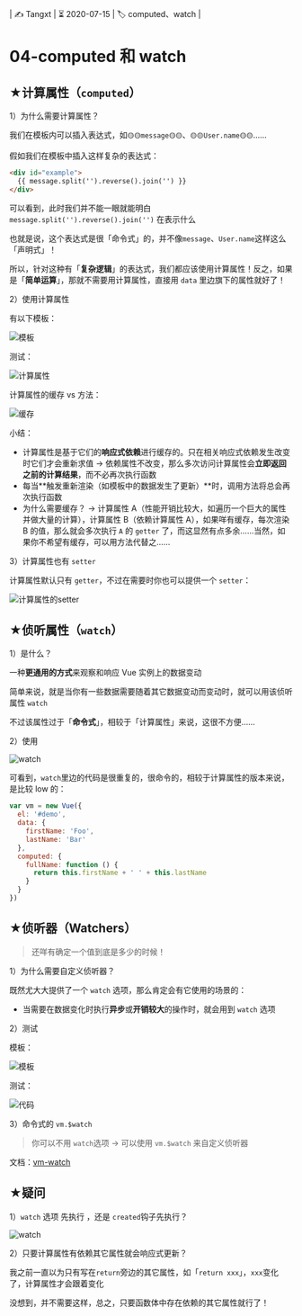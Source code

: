 | ✍️ Tangxt | ⏳ 2020-07-15 | 🏷️ computed、watch |

# 04-computed 和 watch

## ★计算属性（`computed`）

1）为什么需要计算属性？

我们在模板内可以插入表达式，如`🟡🟡message🟡🟡`、`🟡🟡User.name🟡🟡`……

假如我们在模板中插入这样复杂的表达式：

``` html
<div id="example">
  {{ message.split('').reverse().join('') }}
</div>
```

可以看到，此时我们并不能一眼就能明白 `message.split('').reverse().join('')` 在表示什么

也就是说，这个表达式是很「命令式」的，并不像`message`、`User.name`这样这么「声明式」！

所以，针对这种有「**复杂逻辑**」的表达式，我们都应该使用计算属性！反之，如果是「**简单运算**」，那就不需要用计算属性，直接用 `data` 里边旗下的属性就好了！

2）使用计算属性

有以下模板：

![模板](assets/img/2020-07-16-13-10-46.png)

测试：

![计算属性](assets/img/2020-07-16-13-23-38.png)

计算属性的缓存 vs 方法：

![缓存](assets/img/2020-07-16-13-29-21.png)

小结：

- 计算属性是基于它们的**响应式依赖**进行缓存的。只在相关响应式依赖发生改变时它们才会重新求值 -> 依赖属性不改变，那么多次访问计算属性会**立即返回之前的计算结果**，而不必再次执行函数
- 每当**触发重新渲染（如模板中的数据发生了更新）**时，调用方法将总会再次执行函数
- 为什么需要缓存？ -> 计算属性 A（性能开销比较大，如遍历一个巨大的属性并做大量的计算），计算属性 B（依赖计算属性 A），如果咩有缓存，每次渲染 B 的值，那么就会多次执行 `A` 的 `getter` 了，而这显然有点多余……当然，如果你不希望有缓存，可以用方法代替之……

3）计算属性也有 `setter`

计算属性默认只有 `getter`，不过在需要时你也可以提供一个 `setter`：

![计算属性的setter](assets/img/2020-07-16-14-34-34.png)

## ★侦听属性（`watch`）

1）是什么？

一种**更通用的方式**来观察和响应 Vue 实例上的数据变动

简单来说，就是当你有一些数据需要随着其它数据变动而变动时，就可以用该侦听属性 `watch`

不过该属性过于「**命令式**」，相较于「计算属性」来说，这很不方便……

2）使用

![watch](assets/img/2020-07-16-14-19-08.png)

可看到，`watch`里边的代码是很重复的，很命令的，相较于计算属性的版本来说，是比较 low 的：

``` js
var vm = new Vue({
  el: '#demo',
  data: {
    firstName: 'Foo',
    lastName: 'Bar'
  },
  computed: {
    fullName: function () {
      return this.firstName + ' ' + this.lastName
    }
  }
})
```

## ★侦听器（Watchers）

> 还咩有确定一个值到底是多少的时候！

1）为什么需要自定义侦听器？

既然尤大大提供了一个 `watch` 选项，那么肯定会有它使用的场景的：

- 当需要在数据变化时执行**异步**或**开销较大**的操作时，就会用到 `watch` 选项

2）测试

模板：

![模板](assets/img/2020-07-16-19-34-16.png)

测试：

![代码](assets/img/2020-07-16-19-32-12.png)

3）命令式的 `vm.$watch`

> 你可以不用 `watch`选项 -> 可以使用 `vm.$watch` 来自定义侦听器

文档：[vm-watch](https://cn.vuejs.org/v2/api/#vm-watch)

## ★疑问

1）`watch` 选项 先执行 ，还是 `created`钩子先执行？

![watch](assets/img/2020-07-17-00-53-12.png)

2）只要计算属性有依赖其它属性就会响应式更新？

我之前一直以为只有写在`return`旁边的其它属性，如「`return xxx`」，`xxx`变化了，计算属性才会跟着变化

没想到，并不需要这样，总之，只要函数体中存在依赖的其它属性就行了！






